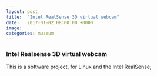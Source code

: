 ```yaml
---
layout: post
title:  "Intel RealSense 3D virtual webcam"
date:   2017-01-02 08:00:00 +0000
image: 
categories: museum
---
```


### Intel Realsense 3D virtual webcam

This is a software project, for Linux and the Intel RealSense;

